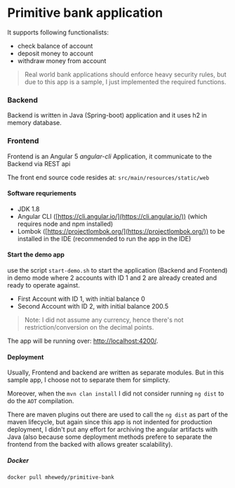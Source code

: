 # Primitive bank application

It supports following functionalists:

* check balance of account
* deposit money to account
* withdraw money from account
  
> Real world bank applications should enforce heavy security rules, but due to this app is a sample, 
I just implemented the required functions.
  
### Backend
Backend is written in Java (Spring-boot) application and it uses h2 in memory database.


### Frontend
Frontend is an Angular 5 *angular-cli* Application, it communicate to the Backend via REST api

The front end source code resides at: `src/main/resources/static/web`

#### Software requriements
* JDK 1.8
* Angular CLI ([https://cli.angular.io/](https://cli.angular.io/)) (which requires node and npm installed)
* Lombok ([https://projectlombok.org/](https://projectlombok.org/)) to be installed in the IDE (recommended 
to run the app in the IDE)

#### Start the demo app
use the script `start-demo.sh` to start the application (Backend and Frontend) in demo mode where 2 accounts with ID
1 and 2 are already created and ready to operate against.

* First Account with ID 1, with initial balance 0
* Second Account with ID 2, with initial balance 200.5 

> Note: I did not assume any currency, hence there's not restriction/conversion on the decimal points.


The app will be running over: [http://localhost:4200/](http://localhost:4200/).

#### Deployment
Usually, Frontend and backend are written as separate modules. But in this sample app, I choose not to separate them for simplicty.

Moreover, when the `mvn clan install` I did not consider running `ng dist` to do the `AOT` compilation.

There are maven plugins out there are used to call the `ng dist` as part of the maven lifecycle, but again since this app 
is not indented for production deployment, I didn't put any effort for archiving the angular artifacts with Java 
(also because some deployment methods prefere to separate the frontend from the backed with allows greater scalability).

##### Docker
`docker pull mhewedy/primitive-bank`


